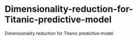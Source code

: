 # Dimensionality-reduction-for-Titanic-predictive-model
Dimensionality reduction for Titanic predictive model
